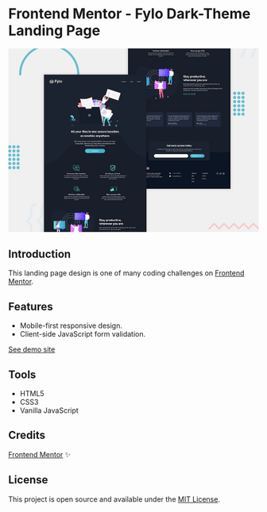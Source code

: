 # Frontend Mentor - Fylo Dark-Theme Landing Page

![Design preview of the Fylo dark theme landing page coding challenge](./assets/desktop-preview.jpg)

## Introduction

This landing page design is one of many coding challenges on [Frontend Mentor](https://www.frontendmentor.io/).<br /> 

## Features 

* Mobile-first responsive design.
* Client-side JavaScript form validation.

[See demo site](https://krebedev.github.io/fylo-dark-theme-landing-page/)

## Tools

* HTML5
* CSS3
* Vanilla JavaScript

## Credits
[Frontend Mentor](https://www.frontendmentor.io/) :sparkles:

## License
This project is open source and available under the [MIT License](LICENSE.md).